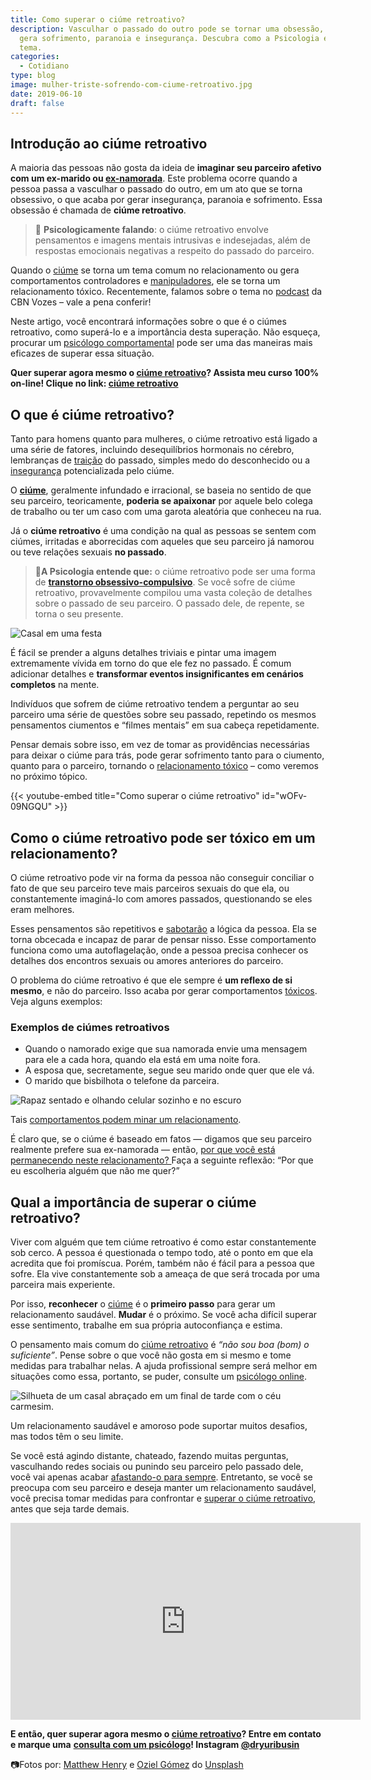 ```yaml
---
title: Como superar o ciúme retroativo?
description: Vasculhar o passado do outro pode se tornar uma obsessão, o que
  gera sofrimento, paranoia e insegurança. Descubra como a Psicologia explora o
  tema.
categories:
  - Cotidiano
type: blog
image: mulher-triste-sofrendo-com-ciume-retroativo.jpg
date: 2019-06-10
draft: false
---
```


## Introdução ao ciúme retroativo

A maioria das pessoas não gosta da ideia de **imaginar seu parceiro afetivo com um ex-marido ou [ex-namorada](/como-lidar-quando-o-namorado-ainda-fala-com-a-ex/)**. Este problema ocorre quando a pessoa passa a vasculhar o passado do outro, em um ato que se torna obsessivo, o que acaba por gerar insegurança, paranoia e sofrimento. Essa obsessão é chamada de **ciúme retroativo**.

> 🧠 **Psicologicamente falando**: o ciúme retroativo envolve pensamentos e imagens mentais intrusivas e indesejadas, além de respostas emocionais negativas a respeito do passado do parceiro.

Quando o [ciúme](https://yuribusin.com.br/como-superar-o-ciume-do-passado/) se torna um tema comum no relacionamento ou gera comportamentos controladores e [manipuladores](https://yuribusin.com.br/como-lidar-com-a-chantagem-emocional/), ele se torna um relacionamento tóxico. Recentemente, falamos sobre o tema no [podcast](https://cbn.globoradio.globo.com/media/audio/265394/vozes-em-debate-relacionamentos-toxicos.htm) da CBN Vozes – vale a pena conferir!

Neste artigo, você encontrará informações sobre o que é o ciúmes retroativo, como superá-lo e a importância desta superação. Não esqueça, procurar um [psicólogo comportamental](https://yuribusin.com.br/) pode ser uma das maneiras mais eficazes de superar essa situação.

**Quer superar agora mesmo o [ciúme retroativo](/curso-ciume-retroativo/)? Assista meu curso 100% on-line! Clique no link: [ciúme retroativo](/curso-ciume-retroativo/)**

## O que é ciúme retroativo?

Tanto para homens quanto para mulheres, o ciúme retroativo está ligado a uma série de fatores, incluindo desequilíbrios hormonais no cérebro, lembranças de [traição](https://yuribusin.com.br/como-superar-a-infidelidade/) do passado, simples medo do desconhecido ou a [insegurança](/5-dicas-para-vencer-a-inseguranca-no-relacionamento/) potencializada pelo ciúme.

O **[ciúme](/quais-as-consequencias-do-ciume-doentio/)**, geralmente infundado e irracional, se baseia no sentido de que seu parceiro, teoricamente, **poderia se apaixonar** por aquele belo colega de trabalho ou ter um caso com uma garota aleatória que conheceu na rua.

Já o **ciúme retroativo** é uma condição na qual as pessoas se sentem com ciúmes, irritadas e aborrecidas com aqueles que seu parceiro já namorou ou teve relações sexuais **no passado**.

> 🧠**A Psicologia entende que:** o ciúme retroativo pode ser uma forma de **[transtorno obsessivo-compulsivo](https://yuribusin.com.br/transtorno-obsessivo-compulsivo-toc/)**. Se você sofre de ciúme retroativo, provavelmente compilou uma vasta coleção de detalhes sobre o passado de seu parceiro. O passado dele, de repente, se torna o seu presente.

![Casal em uma festa](/blog/lua-vazia-Q3PQ2XJy-EY-unsplash-1536x1024.jpg)

É fácil se prender a alguns detalhes triviais e pintar uma imagem extremamente vívida em torno do que ele fez no passado. É comum adicionar detalhes e **transformar eventos insignificantes em cenários completos** na mente.

Indivíduos que sofrem de ciúme retroativo tendem a perguntar ao seu parceiro uma série de questões sobre seu passado, repetindo os mesmos pensamentos ciumentos e “filmes mentais” em sua cabeça repetidamente.

Pensar demais sobre isso, em vez de tomar as providências necessárias para deixar o ciúme para trás, pode gerar sofrimento tanto para o ciumento, quanto para o parceiro, tornando o [relacionamento tóxico](/relacionamento-toxico-entenda-se-voce-esta-em-um/) – como veremos no próximo tópico.

{{< youtube-embed title="Como superar o ciúme retroativo" id="wOFv-09NGQU" >}}

## Como o ciúme retroativo pode ser tóxico em um relacionamento?

O ciúme retroativo pode vir na forma da pessoa não conseguir conciliar o fato de que seu parceiro teve mais parceiros sexuais do que ela, ou constantemente imaginá-lo com amores passados, questionando se eles eram melhores.

Esses pensamentos são repetitivos e [sabotarão](https://yuribusin.com.br/autossabotagem-como-identificar/) a lógica da pessoa. Ela se torna obcecada e incapaz de parar de pensar nisso. Esse comportamento funciona como uma autoflagelação, onde a pessoa precisa conhecer os detalhes dos encontros sexuais ou amores anteriores do parceiro.

O problema do ciúme retroativo é que ele sempre é **um reflexo de si mesmo**, e não do parceiro. Isso acaba por gerar comportamentos [tóxicos](https://yuribusin.com.br/relacionamento-toxico-entenda-se-voce-esta-em-um/). Veja alguns exemplos:

### Exemplos de ciúmes retroativos

- Quando o namorado exige que sua namorada envie uma mensagem para ele a cada hora, quando ela está em uma noite fora.
- A esposa que, secretamente, segue seu marido onde quer que ele vá.
- O marido que bisbilhota o telefone da parceira.

![Rapaz sentado e olhando celular sozinho e no escuro](/blog/matthew-henry-kX9lb7LUDWc-unsplash-1024x683.jpg)

Tais [comportamentos podem minar um relacionamento](https://yuribusin.com.br/5-comportamentos-que-dificultam-o-relacionamento-amoroso/).

É claro que, se o ciúme é baseado em fatos — digamos que seu parceiro realmente prefere sua ex-namorada — então, [por que você está permanecendo neste relacionamento? ](/meu-parceiro-me-traiu-mas-nao-consigo-ir-embora-o-que-fazer-com-essa-traicao/)Faça a seguinte reflexão: “Por que eu escolheria alguém que não me quer?”

## Qual a importância de **superar o ciúme retroativo?**

Viver com alguém que tem ciúme retroativo é como estar constantemente sob cerco. A pessoa é questionada o tempo todo, até o ponto em que ela acredita que foi promíscua. Porém, também não é fácil para a pessoa que sofre. Ela vive constantemente sob a ameaça de que será trocada por uma parceira mais experiente.

Por isso, **reconhecer** o [ciúme](/ciumes-sofrimento-de-muitos-e-amor-de-poucos/) é o **primeiro passo** para gerar um relacionamento saudável. **Mudar** é o próximo. Se você acha difícil superar esse sentimento, trabalhe em sua própria autoconfiança e estima.

O pensamento mais comum do [ciúme retroativo](https://yuribusin.com.br/como-superar-o-ciume-do-passado/) é _“não sou boa (bom) o suficiente”_. Pense sobre o que você não gosta em si mesmo e tome medidas para trabalhar nelas. A ajuda profissional sempre será melhor em situações como essa, portanto, se puder, consulte um [psicólogo online](/psicologo-online/).

![Silhueta de um casal abraçado em um final de tarde com o céu carmesim.](/blog/oziel-gomez-L8-0SAy-aoQ-unsplash-1024x683.jpg)

Um relacionamento saudável e amoroso pode suportar muitos desafios, mas todos têm o seu limite.

Se você está agindo distante, chateado, fazendo muitas perguntas, vasculhando redes sociais ou punindo seu parceiro pelo passado dele, você vai apenas acabar [afastando-o para sempre](/como-superar-termino-de-um-namoro/). Entretanto, se você se preocupa com seu parceiro e deseja manter um relacionamento saudável, você precisa tomar medidas para confrontar e [superar o ciúme retroativo](https://yuribusin.com.br/aula-gratis-ciume-retroativo/), antes que seja tarde demais.

<iframe width="560" height="315" src="https://www.youtube.com/embed/gCEtWQZqiN8" title="YouTube video player" frameborder="0" allow="accelerometer; autoplay; clipboard-write; encrypted-media; gyroscope; picture-in-picture" allowfullscreen></iframe>

**E então, quer superar agora mesmo o [ciúme retroativo](/curso-ciume-retroativo/)? Entre em contato e marque uma** **[consulta com um psicólogo](/contato/)! Instagram [@dryuribusin](https://www.instagram.com/dryuribusin/)**

📷Fotos por: [Matthew Henry](https://unsplash.com/@matthewhenry?utm_source=unsplash&utm_medium=referral&utm_content=creditCopyText) e [Oziel Gómez](https://unsplash.com/@ozgomz?utm_source=unsplash&utm_medium=referral&utm_content=creditCopyText) do [Unsplash](https://unsplash.com/s/photos/selfie-party?utm_source=unsplash&utm_medium=referral&utm_content=creditCopyText)
